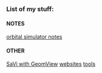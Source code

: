 ### List of my stuff: 
#### NOTES
[orbital simulator notes](orbital_notes.md)
#### OTHER
[SaVi with GeomView](geom_and_savi.md)
[websites](good_websites.md)
[tools](promising_tools.md)
